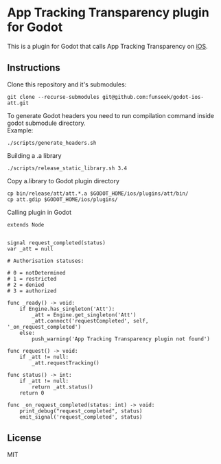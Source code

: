# App Tracking Transparency plugin for Godot
This is a plugin for Godot that calls App Tracking Transparency on [iOS](https://developer.apple.com/documentation/apptrackingtransparency).

## Instructions
Clone this repository and it's submodules:
```
git clone --recurse-submodules git@github.com:funseek/godot-ios-att.git
```

To generate Godot headers you need to run compilation command inside godot submodule directory.   
Example:
```
./scripts/generate_headers.sh
```

Building a .a library
```
./scripts/release_static_library.sh 3.4
```

Copy a.library to Godot plugin directory
```
cp bin/release/att/att.*.a $GODOT_HOME/ios/plugins/att/bin/
cp att.gdip $GODOT_HOME/ios/plugins/
```

Calling plugin in Godot
```godot
extends Node


signal request_completed(status)
var _att = null

# Authorisation statuses:

# 0 = notDetermined
# 1 = restricted
# 2 = denied
# 3 = authorized

func _ready() -> void:
	if Engine.has_singleton('Att'):
		_att = Engine.get_singleton('Att')
		_att.connect('requestCompleted', self, '_on_request_completed')
	else:
		push_warning('App Tracking Transparency plugin not found')

func request() -> void:
	if _att != null:
		_att.requestTracking()

func status() -> int:
	if _att != null:
		return _att.status()
	return 0

func _on_request_completed(status: int) -> void:
	print_debug("request_completed", status)
	emit_signal('request_completed', status)
```

## License
MIT
